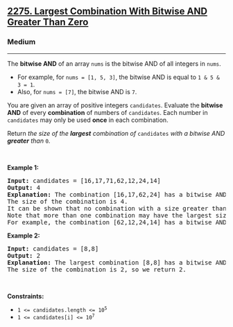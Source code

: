 <h2><a href="https://leetcode.com/problems/largest-combination-with-bitwise-and-greater-than-zero/">2275. Largest Combination With Bitwise AND Greater Than Zero</a></h2><h3>Medium</h3><hr><div><p>The <strong>bitwise AND</strong> of an array <code>nums</code> is the bitwise AND of all integers in <code>nums</code>.</p>

<ul>
	<li>For example, for <code>nums = [1, 5, 3]</code>, the bitwise AND is equal to <code>1 &amp; 5 &amp; 3 = 1</code>.</li>
	<li>Also, for <code>nums = [7]</code>, the bitwise AND is <code>7</code>.</li>
</ul>

<p>You are given an array of positive integers <code>candidates</code>. Evaluate the <strong>bitwise AND</strong> of every <strong>combination</strong> of numbers of <code>candidates</code>. Each number in <code>candidates</code> may only be used <strong>once</strong> in each combination.</p>

<p>Return <em>the size of the <strong>largest</strong> combination of </em><code>candidates</code><em> with a bitwise AND <strong>greater</strong> than </em><code>0</code>.</p>

<p>&nbsp;</p>
<p><strong>Example 1:</strong></p>

<pre><strong>Input:</strong> candidates = [16,17,71,62,12,24,14]
<strong>Output:</strong> 4
<strong>Explanation:</strong> The combination [16,17,62,24] has a bitwise AND of 16 &amp; 17 &amp; 62 &amp; 24 = 16 &gt; 0.
The size of the combination is 4.
It can be shown that no combination with a size greater than 4 has a bitwise AND greater than 0.
Note that more than one combination may have the largest size.
For example, the combination [62,12,24,14] has a bitwise AND of 62 &amp; 12 &amp; 24 &amp; 14 = 8 &gt; 0.
</pre>

<p><strong>Example 2:</strong></p>

<pre><strong>Input:</strong> candidates = [8,8]
<strong>Output:</strong> 2
<strong>Explanation:</strong> The largest combination [8,8] has a bitwise AND of 8 &amp; 8 = 8 &gt; 0.
The size of the combination is 2, so we return 2.
</pre>

<p>&nbsp;</p>
<p><strong>Constraints:</strong></p>

<ul>
	<li><code>1 &lt;= candidates.length &lt;= 10<sup>5</sup></code></li>
	<li><code>1 &lt;= candidates[i] &lt;= 10<sup>7</sup></code></li>
</ul>
</div>
